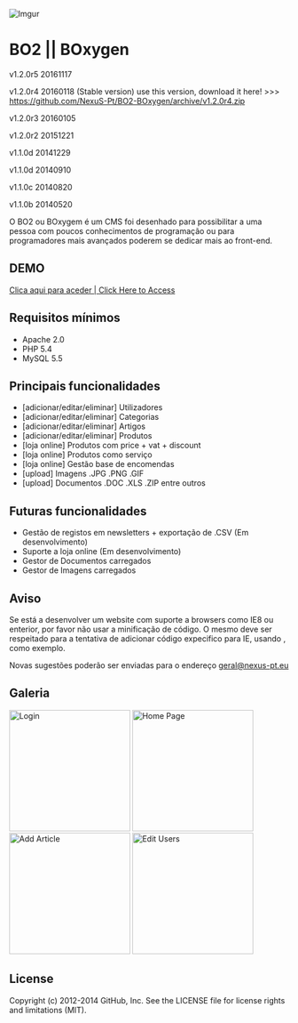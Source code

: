 ![Imgur](http://i.imgur.com/n9u1foQ.jpg)

BO2 || BOxygen
===

v1.2.0r5 20161117

v1.2.0r4 20160118 (Stable version) use this version, download it here! >>> https://github.com/NexuS-Pt/BO2-BOxygen/archive/v1.2.0r4.zip

v1.2.0r3 20160105

v1.2.0r2 20151221

v1.1.0d 20141229

v1.1.0d 20140910

v1.1.0c 20140820

v1.1.0b 20140520

O BO2 ou BOxygem é um CMS foi desenhado para possibilitar a uma pessoa com poucos conhecimentos de programação ou para programadores mais avançados poderem se dedicar mais ao front-end.

## DEMO

[Clica aqui para aceder | Click Here to Access](http://bo2.nexus-pt.eu)

## Requisitos mínimos

* Apache 2.0
* PHP 5.4
* MySQL 5.5

## Principais funcionalidades

* [adicionar/editar/eliminar] Utilizadores
* [adicionar/editar/eliminar] Categorias
* [adicionar/editar/eliminar] Artigos
* [adicionar/editar/eliminar] Produtos
* [loja online] Produtos com price + vat + discount
* [loja online] Produtos como serviço
* [loja online] Gestão base de encomendas
* [upload] Imagens .JPG .PNG .GIF
* [upload] Documentos .DOC .XLS .ZIP entre outros

## Futuras funcionalidades

* Gestão de registos em newsletters + exportação de .CSV (Em desenvolvimento)
* Suporte a loja online (Em desenvolvimento)
* Gestor de Documentos carregados
* Gestor de Imagens carregados

## Aviso
Se está a desenvolver um website com suporte a browsers como IE8 ou enterior, por favor não usar a minificação de código. O mesmo deve ser respeitado para a tentativa de adicionar código expecifico para IE, usando <!--[if (IE 8)]> <![endif]--> , como exemplo.


Novas sugestões poderão ser enviadas para o endereço [geral@nexus-pt.eu](mailto:geral@nexus-pt.eu)

## Galeria
<img src="http://i.imgur.com/1wefGGC.jpg" width="218px" alt="Login" title="Login" > <img src="http://i.imgur.com/Rr1lEgQ.jpg" width="218px" alt="Home Page" title="Home Page" > <img src="http://i.imgur.com/f3kP8h1.jpg" width="218px" alt="Add Article" title="Add Article" > <img src="http://i.imgur.com/oRNjvSK.jpg" width="218px" alt="Edit Users" title="Edit Users" >



## License

Copyright (c) 2012-2014 GitHub, Inc. See the LICENSE file for license rights and
limitations (MIT).
